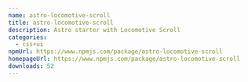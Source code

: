 ```yaml
---
name: astro-locomotive-scroll
title: astro-locomotive-scroll
description: Astro starter with Locomotive Scroll
categories:
  - css+ui
npmUrl: https://www.npmjs.com/package/astro-locomotive-scroll
homepageUrl: https://www.npmjs.com/package/astro-locomotive-scroll
downloads: 52
---
```

